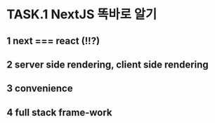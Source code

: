 # TASK.1 NextJS 똑바로 알기

## 1 next === react (!!?)

## 2 server side rendering, client side rendering

## 3 convenience

## 4 full stack frame-work
